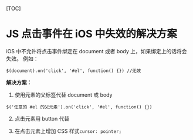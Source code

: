 [TOC]

# JS 点击事件在 iOS 中失效的解决方案

iOS 中不允许将点击事件绑定在 document 或者 body 上，如果绑定上的话将会失效。
例如：
```
$(document).on('click', '#el', function() {}) //无效
```

**解决方案：**

1. 使用元素的父标签代替 document 或 body
```
$('任意的 #el 的父元素').on('click', '#el', function() {})
```

2. 点击元素用 button 代替

3. 在点击元素上增加 CSS 样式`cursor: pointer;`